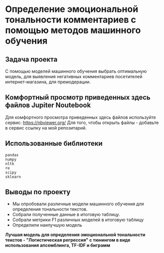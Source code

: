 # Определение эмоциональной тональности комментариев с помощью методов машинного обучения

##  Задача проекта 
С помощью моделей машинного обучения выбрать оптимальную модель, для выявления негативных комментариев посетителей интернет-магазина, для премодерации. 

## Комфортный просмотр приведенных здесь файлов Jupiter Noutebook 

Для комфортного просмотра приведенных здесь файлов используйте сервис:
https://nbviewer.org/ 
Для того, чтобы открыть файлы - добавьте в сервис ссылку на мой репозитарий.

## Использованные библиотеки

```
pandas
numpy
nltk
re
scipy
sklearn
```

## Выводы по проекту
- Мы опробовали различные модели машинного обучения для определения тональности текстов.
- Собрали полученные данные в итоговую таблицу. 
- Собрали метрики F1 различных моделей в итоговую таблицу 
- Определили наилучшую модель

**Лучшая модель  для определения эмоциональной тональности текстов - "Логистическая регрессия" с тюнингом в виде использования апсемблинга, TF-IDF и биграмм**



